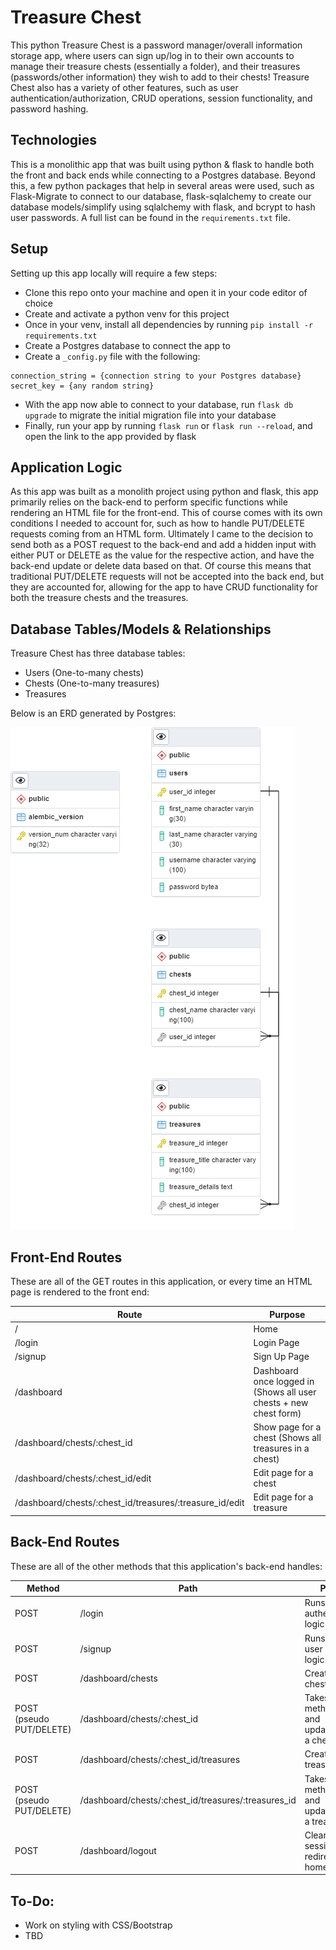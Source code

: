 # Treasure Chest
This python Treasure Chest is a password manager/overall information storage app, where users can sign up/log in to their own accounts to manage their treasure chests 
(essentially a folder), and their treasures (passwords/other information) they wish to add to their chests! Treasure Chest also has a variety of other features, such as
user authentication/authorization, CRUD operations, session functionality, and password hashing.

## Technologies
This is a monolithic app that was built using python & flask to handle both the front and back ends while connecting to a Postgres database. 
Beyond this, a few python packages that help in several areas were used, such as Flask-Migrate to connect to our database, flask-sqlalchemy to create our database
models/simplify using sqlalchemy with flask, and bcrypt to hash user passwords. A full list can be found in the `requirements.txt` file.

## Setup
Setting up this app locally will require a few steps:
- Clone this repo onto your machine and open it in your code editor of choice
- Create and activate a python venv for this project
- Once in your venv, install all dependencies by running `pip install -r requirements.txt`
- Create a Postgres database to connect the app to
- Create a `_config.py` file with the following:
```
connection_string = {connection string to your Postgres database}
secret_key = {any random string}
```
- With the app now able to connect to your database, run `flask db upgrade` to migrate the initial migration file into your database
- Finally, run your app by running `flask run` or `flask run --reload`, and open the link to the app provided by flask

## Application Logic
As this app was built as a monolith project using python and flask, this app primarily relies on the back-end to perform specific functions while rendering an HTML file for the 
front-end. This of course comes with its own conditions I needed to account for, such as how to handle PUT/DELETE requests coming from an HTML form. Ultimately I came to the decision 
to send both as a POST request to the back-end and add a hidden input with either PUT or DELETE as the value for the respective action, and have the back-end update or delete data
based on that. Of course this means that traditional PUT/DELETE requests will not be accepted into the back end, but they are accounted for, allowing for the app to have CRUD
functionality for both the treasure chests and the treasures.

## Database Tables/Models & Relationships
Treasure Chest has three database tables:
- Users (One-to-many chests)
- Chests (One-to-many treasures)
- Treasures

Below is an ERD generated by Postgres:

![Database ERD](/documentation/Database%20ERD.png)

## Front-End Routes
These are all of the GET routes in this application, or every time an HTML page is rendered to the front end:

| Route | Purpose |
| ----- | ----- |
| / | Home |
| /login | Login Page |
| /signup | Sign Up Page |
| /dashboard | Dashboard once logged in (Shows all user chests + new chest form) |
| /dashboard/chests/:chest_id | Show page for a chest (Shows all treasures in a chest) |
| /dashboard/chests/:chest_id/edit | Edit page for a chest |
| /dashboard/chests/:chest_id/treasures/:treasure_id/edit | Edit page for a treasure |

## Back-End Routes
These are all of the other methods that this application's back-end handles:

| Method | Path | Purpose |
| ----- | ------ | ------ |
| POST | /login | Runs user authentication logic |
| POST | /signup | Runs first time user signup logic |
| POST | /dashboard/chests | Creates a new chest |
| POST (pseudo PUT/DELETE) | /dashboard/chests/:chest_id | Takes in method sent and updates/deletes a chest |
| POST | /dashboard/chests/:chest_id/treasures | Creates a new treasure |
| POST (pseudo PUT/DELETE) | /dashboard/chests/:chest_id/treasures/:treasures_id | Takes in method sent and updates/deletes a treasure |
| POST | /dashboard/logout | Clears user session and redirects to home |

## To-Do:
- Work on styling with CSS/Bootstrap
- TBD